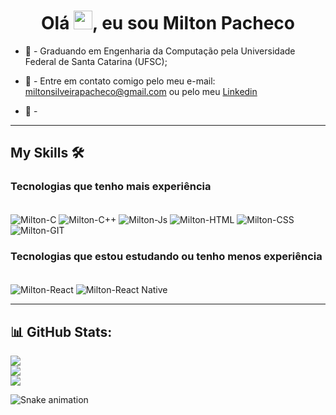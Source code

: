 <h1 align="center">Olá <img src="https://raw.githubusercontent.com/kaueMarques/kaueMarques/master/hi.gif" width="30px" height="30px">, eu sou Milton Pacheco</h1>
<!-- <h3 align="center">Sou desenvolvedor mobile</h3> -->

- 📕 - Graduando em Engenharia da Computação pela Universidade Federal de Santa Catarina (UFSC);

- 💬 - Entre em contato comigo pelo meu e-mail: miltonsilveirapacheco@gmail.com ou pelo meu <a href="https://www.linkedin.com/in/miltonspacheco/"> Linkedin </a>

- 🚀 - 

<hr>

## My Skills 🛠

### Tecnologias que tenho mais experiência
<div style="display: inline_block"><br>
  <img align="center" alt="Milton-C" src="https://img.shields.io/badge/C-00599C?style=for-the-badge&logo=c&logoColor=white">
  <img align="center" alt="Milton-C++" src="https://img.shields.io/badge/C%2B%2B-00599C?style=for-the-badge&logo=c%2B%2B&logoColor=white">
  <img align="center" alt="Milton-Js" src="https://img.shields.io/badge/JavaScript-F7DF1E?style=for-the-badge&logo=javascript&logoColor=black">
  <img align="center" alt="Milton-HTML" src="https://img.shields.io/badge/HTML5-E34F26?style=for-the-badge&logo=html5&logoColor=white">
  <img align="center" alt="Milton-CSS" src="https://img.shields.io/badge/CSS3-1572B6?style=for-the-badge&logo=css3&logoColor=white">
  <img align="center" alt="Milton-GIT" src="https://img.shields.io/badge/GIT-E44C30?style=for-the-badge&logo=git&logoColor=white">
</div>

### Tecnologias que estou estudando ou tenho menos experiência
<div style="display: inline_block"><br>
  <img align="center" alt="Milton-React" src="https://img.shields.io/badge/React-20232A?style=for-the-badge&logo=react&logoColor=61DAFB">
  <img align="center" alt="Milton-React Native" src="https://img.shields.io/badge/React_Native-20232A?style=for-the-badge&logo=react&logoColor=61DAFB">
</div>

<hr>
 
## 📊 GitHub Stats:
![](https://github-readme-stats.vercel.app/api?username=miltonspacheco&theme=algolia&hide_border=false&include_all_commits=true&count_private=false)<br/>
![](https://github-readme-streak-stats.herokuapp.com/?user=miltonspacheco&theme=algolia&hide_border=false)<br/>
![](https://github-readme-stats.vercel.app/api/top-langs/?username=miltonspacheco&theme=algolia&hide_border=false&include_all_commits=true&count_private=false&layout=compact)
 <div> 
  
  ![Snake animation](https://github.com/miltonspacheco/miltonspacheco/blob/output/github-contribution-grid-snake.svg)
 
</div>
